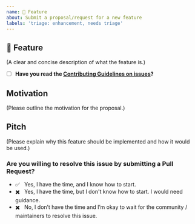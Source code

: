 ```yaml
---
name: 🚀 Feature
about: Submit a proposal/request for a new feature
labels: 'triage: enhancement, needs triage'
---
```


## 🚀 Feature

(A clear and concise description of what the feature is.)

- [ ] <strong>Have you read the [Contributing Guidelines on issues](https://wix.github.io/react-native-navigation/docs/meta-contributing)?</strong>

## Motivation

(Please outline the motivation for the proposal.)

## Pitch

(Please explain why this feature should be implemented and how it would be used.)

<!--
  What happens if you skip this step?

  Someone will read your feature proposal and maybe will be able to help you,
  but it’s unlikely that it will get much attention from the team. Eventually,
  the issue will likely get closed in favor of issues that have better explanations

  Thanks for helping us help you!
-->


### Are you willing to resolve this issue by submitting a Pull Request?

<!-- Put "✅" (:white_check_mark:) to one of these options, left "✖️" (:heavy_multiplication_x:) others: -->

 - ✅  &nbsp; Yes, I have the time, and I know how to start.
 - ✖️  &nbsp; Yes, I have the time, but I don't know how to start. I would need guidance.
 - ✖️  &nbsp; No, I don’t have the time and I’m okay to wait for the community / maintainers to resolve this issue.

<!--
  Remember that first-time contributors are welcome! 🙌 Feel free to reach us out on https://discord.gg/DhkZjq2
  👋 Have a great day and thank you for the bug report!
-->
